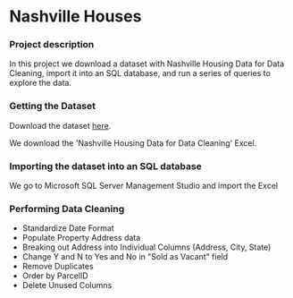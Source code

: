 # Nashville Houses

### Project description 
In this project we download a dataset with Nashville Housing Data for Data Cleaning, import it into an SQL database, and run a series of queries to explore the data.


### Getting the Dataset

Download the dataset [here](https://github.com/AlexTheAnalyst/PortfolioProjects/blob/main/Nashville%20Housing%20Data%20for%20Data%20Cleaning.xlsx).


We download the 'Nashville Housing Data for Data Cleaning' Excel.


### Importing the dataset into an SQL database

We go to Microsoft SQL Server Management Studio and import the Excel


### Performing Data Cleaning

- Standardize Date Format
- Populate Property Address data
- Breaking out Address into Individual Columns (Address, City, State)
- Change Y and N to Yes and No in "Sold as Vacant" field
- Remove Duplicates
- Order by ParcelID
- Delete Unused Columns

  
